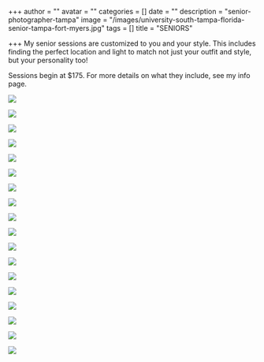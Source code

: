 +++
author = ""
avatar = ""
categories = []
date = ""
description = "senior-photographer-tampa"
image = "/images/university-south-tampa-florida-senior-tampa-fort-myers.jpg"
tags = []
title = "SENIORS"

+++
My senior sessions are customized to you and your style. This includes finding the perfect location and light to match not just your outfit and style, but your personality too!

Sessions begin at $175.  For more details on what they include, see my info page.

![](/images/tampa-senior-guys.jpg)

![](/images/tampa-bay-senior-girls.jpg)

![](/images/tampa-senior-session.jpg)

![](/images/senior-session-photos.jpg)

![](/images/tampa-senior-girls.jpg)

![](/images/tampa-senior-guys-photographer.jpg)

![](/images/tampa-senior-photog-session.jpg)

![](/images/tampa-traveling-senior-photographer.jpg)

![](/images/tampa-bay-highschool-senior-photographer.jpg)

![](/images/2021-2022-senior-photographer.jpg)

![](/images/tampa-highschool-senior-photos.jpg)

![](/images/tampa-highschool-senior-photographer.jpg)

![](/images/tampa-bay-highschool-seniors.jpg)

![](/images/tampa-senior-photographer.jpg)

![](/images/tampa-senior-photos.jpg)

![](/images/tampa-bay-senior-session.jpg)

![](/images/tampa-senior-photographer-senior-girls.jpg)

![](/images/tampa-senior-photographer-senior-guys.jpg)